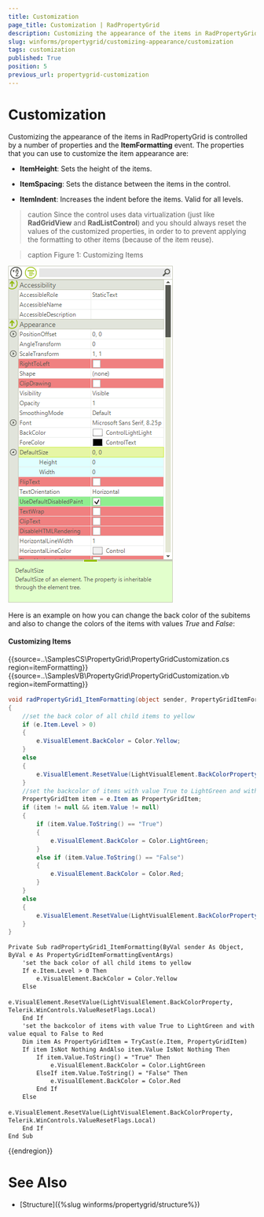 ```yaml
---
title: Customization
page_title: Customization | RadPropertyGrid
description: Customizing the appearance of the items in RadPropertyGrid is controlled by a few properties and the ItemFormatting event
slug: winforms/propertygrid/customizing-appearance/customization
tags: customization
published: True
position: 5
previous_url: propertygrid-customization
---
```


# Customization

Customizing the appearance of the items in RadPropertyGrid is controlled by a number of properties and the __ItemFormatting__ event. The properties that you can use to customize the item appearance are:

* __ItemHeight__: Sets the height of the items.

* __ItemSpacing__: Sets the distance between the items in the control.

* __ItemIndent__: Increases the indent before the items. Valid for all levels.

>caution Since the control uses data virtualization (just like **RadGridView** and **RadListControl**) and you should always reset the values of the customized properties, in order to to prevent applying the formatting to other items (because of the item reuse).
>

>caption Figure 1: Customizing Items

![propertygrid-customization](images/propertygrid-customization.png)

Here is an example on how you can change the back color of the subitems and also to change the colors of the items with values *True* and *False*:

#### Customizing Items

{{source=..\SamplesCS\PropertyGrid\PropertyGridCustomization.cs region=itemFormatting}} 
{{source=..\SamplesVB\PropertyGrid\PropertyGridCustomization.vb region=itemFormatting}} 

````C#
void radPropertyGrid1_ItemFormatting(object sender, PropertyGridItemFormattingEventArgs e)
{
    //set the back color of all child items to yellow
    if (e.Item.Level > 0)
    {
        e.VisualElement.BackColor = Color.Yellow;
    }
    else
    {
        e.VisualElement.ResetValue(LightVisualElement.BackColorProperty, Telerik.WinControls.ValueResetFlags.Local);
    }
    //set the backcolor of items with value True to LightGreen and with value equal to False to Red
    PropertyGridItem item = e.Item as PropertyGridItem;
    if (item != null && item.Value != null)
    {
        if (item.Value.ToString() == "True")
        {
            e.VisualElement.BackColor = Color.LightGreen;
        }
        else if (item.Value.ToString() == "False")
        {
            e.VisualElement.BackColor = Color.Red;
        }
    }
    else
    {
        e.VisualElement.ResetValue(LightVisualElement.BackColorProperty, Telerik.WinControls.ValueResetFlags.Local);
    }
}

````
````VB.NET
Private Sub radPropertyGrid1_ItemFormatting(ByVal sender As Object, ByVal e As PropertyGridItemFormattingEventArgs)
    'set the back color of all child items to yellow
    If e.Item.Level > 0 Then
        e.VisualElement.BackColor = Color.Yellow
    Else
        e.VisualElement.ResetValue(LightVisualElement.BackColorProperty, Telerik.WinControls.ValueResetFlags.Local)
    End If
    'set the backcolor of items with value True to LightGreen and with value equal to False to Red
    Dim item As PropertyGridItem = TryCast(e.Item, PropertyGridItem)
    If item IsNot Nothing AndAlso item.Value IsNot Nothing Then
        If item.Value.ToString() = "True" Then
            e.VisualElement.BackColor = Color.LightGreen
        ElseIf item.Value.ToString() = "False" Then
            e.VisualElement.BackColor = Color.Red
        End If
    Else
        e.VisualElement.ResetValue(LightVisualElement.BackColorProperty, Telerik.WinControls.ValueResetFlags.Local)
    End If
End Sub

````

{{endregion}} 

# See Also

* [Structure]({%slug winforms/propertygrid/structure%})
